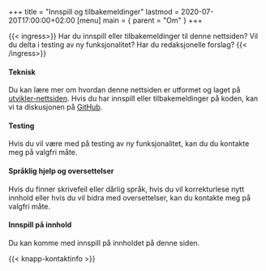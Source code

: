 +++
title = "Innspill og tilbakemeldinger"
lastmod = 2020-07-20T17:00:00+02:00
[menu]
main = { parent = "Om" }
+++

{{< ingress>}}
Har du innspill eller tilbakemeldinger til denne nettsiden? Vil du delta i testing av ny funksjonalitet? Har du redaksjonelle forslag?
{{< /ingress>}}

#### Teknisk
Du kan lære mer om hvordan denne nettsiden er utformet og laget på [utvikler-nettsiden](../utvikler). Hvis du har innspill eller tilbakemeldinger på koden, kan vi ta diskusjonen på [GitHub](https://github.com/Stigjb/pdog.no).

#### Testing
Hvis du vil være med på testing av ny funksjonalitet, kan du du kontakte meg på valgfri måte.

#### Språklig hjelp og oversettelser
Hvis du finner skrivefeil eller dårlig språk, hvis du vil korrekturlese nytt innhold eller hvis du vil bidra med oversettelser, kan du kontakte meg på valgfri måte.

#### Innspill på innhold
Du kan komme med innspill på innholdet på denne siden.

{{< knapp-kontaktinfo >}}

